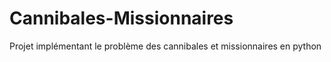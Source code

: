 # Cannibales-Missionnaires
Projet implémentant le problème des cannibales et missionnaires en python
